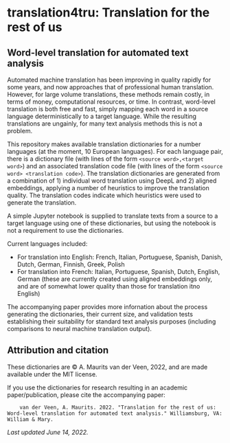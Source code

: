 # translation4tru: Translation for the rest of us
## Word-level translation for automated text analysis

Automated machine translation has been improving in quality rapidly for some years, and now approaches that of professional human translation. However, for large volume translations, these methods remain costly, in terms of money, computational resources, or time. In contrast, word-level translation is both free and fast, simply mapping each word in a source language deterministically to a target language. While the resulting translations are ungainly, for many text analysis methods this is not a problem.

This repository makes available translation dictionaries for a number languages (at the moment, 10 European languages). For each language pair, there is a dictionary file (with lines of the form `<source word>,<target word>`) and an associated translation code file (with lines of the form `<source word> <translation code>`). The translation dictionaries are generated from a combination of 1) individual word translation using DeepL and 2) aligned embeddings, applying a number of heuristics to improve the translation quality. The translation codes indicate which heuristics were used to generate the translation. 
  
A simple Jupyter notebook is supplied to translate texts from a source to a target language using one of these dictionaries, but using the notebook is not a requirement to use the dictionaries. 
  
Current languages included:
- For translation into English: French, Italian, Portuguese, Spanish, Danish, Dutch, German, Finnish, Greek, Polish
- For translation into French: Italian, Portuguese, Spanish, Dutch, English, German (these are currently created using aligned embeddings only, and are of somewhat lower quality than those for translation itno English)

The accompanying paper provides more infornation about the process generating the dictionaries, their current size, and validation tests establishing their suitability for standard text analysis purposes (including comparisons to neural machine translation output).

  
## Attribution and citation
  
These dictionaries are © A. Maurits van der Veen, 2022, and are made available under the MIT license.

If you use the dictionaries for research resulting in an academic paper/publication, please cite the accompanying paper:

        van der Veen, A. Maurits. 2022. "Translation for the rest of us: Word-level translation for automated text analysis." Williamsburg, VA: William & Mary.
  
_Last updated June 14, 2022._

